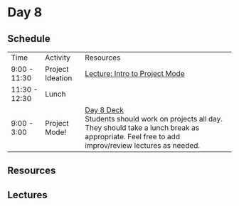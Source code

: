 # Day 8

## Schedule

<table>
    <tr>
        <td>Time</td>
        <td>Activity</td>
        <td>Resources</td>
    </tr>
    <tr>
        <td>9:00 - 11:30</td>
        <td>Project Ideation</td>
        <td>
            <a href="lectures/intro-to-project-mode">Lecture: Intro to Project Mode</a>
        </td>
    </tr>
    <tr>
        <td>11:30 - 12:30</td>
        <td>Lunch</td>
        <td>
        </td>
    </tr>
    <tr>
        <td>9:00 - 3:00</td>
        <td>Project Mode!</td>
        <td>
            <a href="https://drive.google.com/open?id=1TUj6PlPn0rFOoDMusRg376NznrgUsuXqj6mrvzMpDSM&authuser=0">Day 8 Deck</a>
            <br>
            Students should work on projects all day. They should take a lunch break as appropriate. Feel free to add improv/review lectures as needed. 
        </td>
    </tr>
</table>

## Resources

## Lectures
